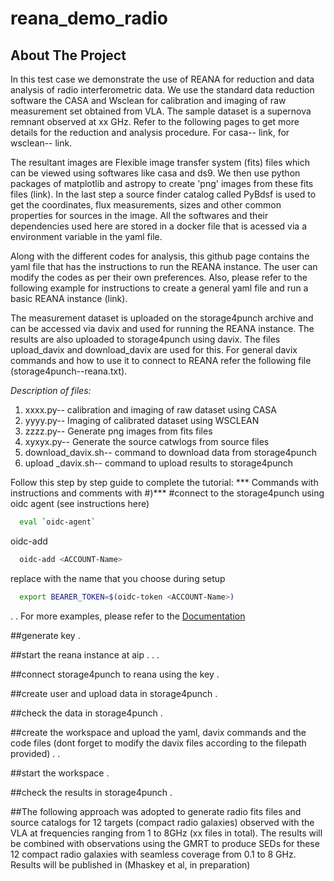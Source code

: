 # reana_demo_radio

<!-- ABOUT THE PROJECT -->
## About The Project

In this test case we demonstrate the use of REANA for reduction and data analysis of radio interferometric data. We use the standard data reduction software the CASA and Wsclean for calibration and imaging of raw measurement set obtained from VLA. The sample dataset is a supernova remnant observed at xx GHz. Refer to the following pages to get more details for the reduction and analysis procedure. For casa-- link, for wsclean-- link.  

The resultant images are Flexible image transfer system (fits) files which can be viewed using softwares  like casa and ds9. We then use python packages of matplotlib and astropy to create 'png' images from these fits files (link). In the last step a source finder catalog called PyBdsf is used to get the coordinates, flux measurements, sizes and other common properties for sources in the image. All the softwares and their dependencies used here are stored in a docker file that is acessed via a environment variable in the yaml file.

Along with the different codes for analysis, this github page contains the yaml file that has the instructions to run the REANA instance. The user can modify the codes as per their own preferences. Also, please refer to the following example for instructions to create a general yaml file and run a basic REANA instance (link). 

The measurement dataset is uploaded on the storage4punch archive and can be accessed via davix and used for running  the REANA instance. The results are also  uploaded to storage4punch using davix. The files upload_davix and download_davix are used for this. For  general davix commands and how to use it to connect to REANA refer the following file (storage4punch--reana.txt).

_Description of files:_
1) xxxx.py-- calibration and imaging of raw dataset using CASA
2) yyyy.py-- Imaging of calibrated dataset using WSCLEAN
3) zzzz.py-- Generate png images from fits files
4) xyxyx.py-- Generate the source catwlogs from source files
5) download_davix.sh-- command to download data from storage4punch
6) upload _davix.sh-- command to upload results to storage4punch

Follow this step by step guide to complete the tutorial:
*** Commands with instructions and comments with #)***
#connect to the storage4punch using oidc agent (see instructions here)
```sh
  eval `oidc-agent`
  ```
oidc-add <ACCOUNT-Name>
```sh
  oidc-add <ACCOUNT-Name>
  ```
replace <ACCOUNT-Name> with the name that you choose during setup
```sh
  export BEARER_TOKEN=$(oidc-token <ACCOUNT-Name>)
  ```
.
.
For more examples, please refer to the [Documentation](https://example.com)


##generate key 
.

##start the reana instance at aip
.
.
.

##connect storage4punch to reana using the key
.

##create user and upload data in storage4punch
.

##check the data in storage4punch
.

##create the workspace and upload the yaml, davix commands and the code files (dont forget to modify the davix files according to the filepath provided)
.
.

##start the workspace
.

##check the results in storage4punch
.


##The following approach was adopted to generate radio fits files and source catalogs for 12 targets (compact radio galaxies) observed with the VLA at frequencies ranging from 1 to 8GHz (xx files in total). The results will be combined with observations using the GMRT to produce SEDs for these 12 compact radio galaxies with seamless coverage from 0.1 to 8 GHz. Results will be published in (Mhaskey et al, in preparation)
